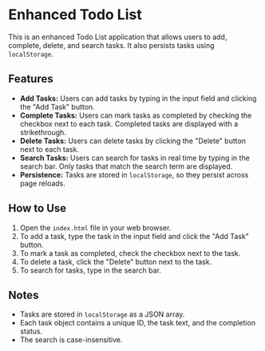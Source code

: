# Enhanced Todo List

This is an enhanced Todo List application that allows users to add, complete, delete, and search tasks. It also persists tasks using `localStorage`.

## Features

-   **Add Tasks:** Users can add tasks by typing in the input field and clicking the "Add Task" button.
-   **Complete Tasks:** Users can mark tasks as completed by checking the checkbox next to each task. Completed tasks are displayed with a strikethrough.
-   **Delete Tasks:** Users can delete tasks by clicking the "Delete" button next to each task.
-   **Search Tasks:** Users can search for tasks in real time by typing in the search bar. Only tasks that match the search term are displayed.
-   **Persistence:** Tasks are stored in `localStorage`, so they persist across page reloads.

## How to Use

1.  Open the `index.html` file in your web browser.
2.  To add a task, type the task in the input field and click the "Add Task" button.
3.  To mark a task as completed, check the checkbox next to the task.
4.  To delete a task, click the "Delete" button next to the task.
5.  To search for tasks, type in the search bar.

## Notes

-   Tasks are stored in `localStorage` as a JSON array.
-   Each task object contains a unique ID, the task text, and the completion status.
-   The search is case-insensitive.
